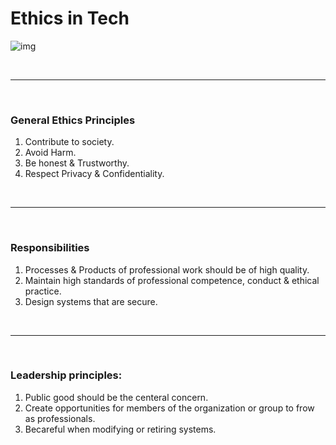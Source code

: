 # Ethics in Tech

![img](https://sfmagazine.com/wp-content/uploads/07_2019_ethics.jpg)

<br><hr><br>
### General Ethics Principles

1. Contribute to society.
2. Avoid Harm.
3. Be honest & Trustworthy.
4. Respect Privacy & Confidentiality.

<br><hr><br>
### Responsibilities

1. Processes & Products of professional work should be of high quality.
2. Maintain high standards of professional competence, conduct & ethical practice.
3. Design systems that are secure.

<br><hr><br>
### Leadership principles:

1. Public good should be the centeral concern.
2. Create opportunities for members of the organization or group to frow as professionals.
3. Becareful when modifying or retiring systems.

